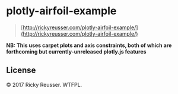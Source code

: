 # plotly-airfoil-example

> [http://rickyreusser.com/plotly-airfoil-example/](http://rickyreusser.com/plotly-airfoil-example/)

**NB: This uses carpet plots and axis constraints, both of which are forthcoming but currently-unreleased plotly.js features**

## License

&copy; 2017 Ricky Reusser. WTFPL.
